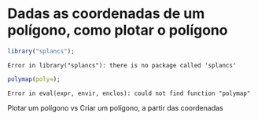 

# Dadas as coordenadas de um polígono, como plotar o polígono


```r
library("splancs");
```

```
Error in library("splancs"): there is no package called 'splancs'
```

```r
polymap(poly=);
```

```
Error in eval(expr, envir, enclos): could not find function "polymap"
```

Plotar um polígono vs Criar um polígono, a partir das coordenadas
